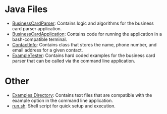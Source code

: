 # Java Files
- [BusinessCardParser](https://github.com/bersonconnor/BusinessCard/edit/master/src/BusinessCardParser.java): Contains logic and algorithms for the business card parser application. 
- [BusinessCardApplication](https://github.com/bersonconnor/BusinessCard/edit/master/src/BusinessCardParserApplication.java): Contains code for running the application in a bash-compatible terminal.
- [ContactInfo](https://github.com/bersonconnor/BusinessCard/edit/master/src/ContactInfo.java): Contains class that stores the name, phone number, and email address for a given contact.
- [ExampleTester](https://github.com/bersonconnor/BusinessCard/edit/master/src/ExampleTester.java): Contains hard coded examples for the business card parser that can be called via the command line application.

# Other
- [Examples Directory](https://github.com/bersonconnor/BusinessCard/edit/master/src/example): Contains text files that are compatible with the example option in the command line application.
- [run.sh](https://github.com/bersonconnor/BusinessCard/edit/master/src/run.sh): Shell script for quick setup and execution.
